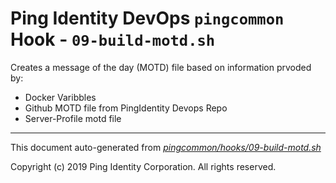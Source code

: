 
# Ping Identity DevOps `pingcommon` Hook - `09-build-motd.sh`
Creates a message of the day (MOTD) file based on information prvoded by:
* Docker Varibbles
* Github MOTD file from PingIdentity Devops Repo
* Server-Profile motd file

---
This document auto-generated from _[pingcommon/hooks/09-build-motd.sh](https://github.com/pingidentity/pingidentity-docker-builds/blob/master/pingcommon/hooks/09-build-motd.sh)_

Copyright (c)  2019 Ping Identity Corporation. All rights reserved.
